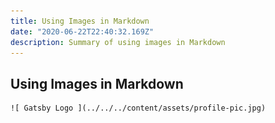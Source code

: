 ```yaml
---
title: Using Images in Markdown
date: "2020-06-22T22:40:32.169Z"
description: Summary of using images in Markdown
---
```


## Using Images in Markdown

    ![ Gatsby Logo ](../../../content/assets/profile-pic.jpg)
